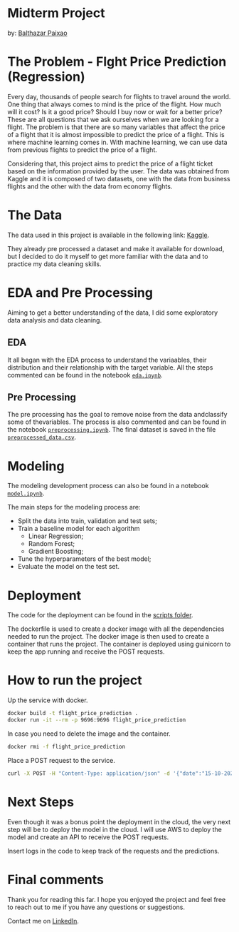 # Midterm Project

by: [Balthazar Paixao](https://www.linkedin.com/in/balthapaixao/)

# The Problem - Flght Price Prediction (Regression)

Every day, thousands of people search for flights to travel around the world. One thing that always comes to mind is the price of the flight. How much will it cost? Is it a good price? Should I buy now or wait for a better price? These are all questions that we ask ourselves when we are looking for a flight. The problem is that there are so many variables that affect the price of a flight that it is almost impossible to predict the price of a flight. This is where machine learning comes in. With machine learning, we can use data from previous flights to predict the price of a flight.

Considering that, this project aims to predict the price of a flight ticket based on the information provided by the user. The data was obtained from Kaggle and it is composed of two datasets, one with the data from business flights and the other with the data from economy flights.

# The Data

The data used in this project is available in the following link: [Kaggle](https://www.kaggle.com/datasets/shubhambathwal/flight-price-prediction).

They already pre processed a dataset and make it available for download, but I decided to do it myself to get more familiar with the data and to practice my data cleaning skills.

# EDA and Pre Processing

Aiming to get a better understanding of the data, I did some exploratory data analysis and data cleaning.

## EDA

It all began with the EDA process to understand the variaables, their distribution and their relationship with the target variable. All the steps commented can be found in the notebook [`eda.ipynb`](https://github.com/balthapaixao/ml-zoomcamp/blob/main/week-07/midterm_project/scripts/eda.ipynb).

## Pre Processing

The pre processing has the goal to remove noise from the data andclassify some of thevariables. The process is also commented and can be found in the notebook [`preprocessing.ipynb`](https://github.com/balthapaixao/ml-zoomcamp/blob/main/week-07/midterm_project/scripts/preprocessing.ipynb). The final dataset is saved in the file [`preprocessed_data.csv`](https://github.com/balthapaixao/ml-zoomcamp/blob/main/week-07/midterm_project/data/preprocessed_data.csv).

# Modeling

The modeling development process can also be found in a notebook [`model.ipynb`](https://github.com/balthapaixao/ml-zoomcamp/blob/main/week-07/midterm_project/scripts/model.ipynb).

The main steps for the modeling process are:

- Split the data into train, validation and test sets;
- Train a baseline model for each algorithm
  - Linear Regression;
  - Random Forest;
  - Gradient Boosting;
- Tune the hyperparameters of the best model;
- Evaluate the model on the test set.

# Deployment

The code for the deployment can be found in the [scripts folder](https://github.com/balthapaixao/ml-zoomcamp/tree/main/week-07/midterm_project/scripts).

The dockerfile is used to create a docker image with all the dependencies needed to run the project. The docker image is then used to create a container that runs the project. The container is deployed using guinicorn to keep the app running and receive the POST requests.

# How to run the project

Up the service with docker.

```bash
docker build -t flight_price_prediction .
docker run -it --rm -p 9696:9696 flight_price_prediction
```

In case you need to delete the image and the container.

```bash
docker rmi -f flight_price_prediction
```

Place a POST request to the service.

```bash
curl -X POST -H "Content-Type: application/json" -d '{"date":"15-10-2023","airline":"SpiceJet", "ch_code":"SG", "num_code":"287", "dep_time":"10:10", "arr_time":"12:35", "time_taken":"2h 25m", "stop":"non-stop", "from":"Delhi", "to":"Mumbai", "class":"business"}' http://localhost:9696/predict
```

# Next Steps

Even though it was a bonus point the deployment in the cloud, the very next step will be to deploy the model in the cloud. I will use AWS to deploy the model and create an API to receive the POST requests.

Insert logs in the code to keep track of the requests and the predictions.

# Final comments

Thank you for reading this far. I hope you enjoyed the project and feel free to reach out to me if you have any questions or suggestions.

Contact me on [LinkedIn](https://www.linkedin.com/in/balthapaixao/).
